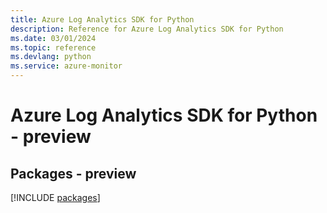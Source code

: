 ```yaml
---
title: Azure Log Analytics SDK for Python
description: Reference for Azure Log Analytics SDK for Python
ms.date: 03/01/2024
ms.topic: reference
ms.devlang: python
ms.service: azure-monitor
---
```

# Azure Log Analytics SDK for Python - preview
## Packages - preview
[!INCLUDE [packages](log-analytics-index.md)]